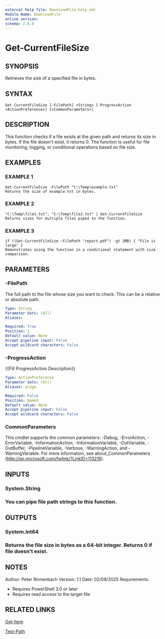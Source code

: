 ```yaml
---
external help file: DownloadFile-help.xml
Module Name: DownloadFile
online version:
schema: 2.0.0
--- 
```


# Get-CurrentFileSize

## SYNOPSIS
Retrieves the size of a specified file in bytes.

## SYNTAX

```
Get-CurrentFileSize [-FilePath] <String> [-ProgressAction <ActionPreference>] [<CommonParameters>]
```

## DESCRIPTION
This function checks if a file exists at the given path and returns its size in bytes.
If the file doesn't exist, it returns 0.
The function is useful for file monitoring,
logging, or conditional operations based on file size.

## EXAMPLES

### EXAMPLE 1
```
Get-CurrentFileSize -FilePath "C:\Temp\example.txt"
Returns the size of example.txt in bytes.
```

### EXAMPLE 2
```
"C:\Temp\file1.txt", "C:\Temp\file2.txt" | Get-CurrentFileSize
Returns sizes for multiple files piped to the function.
```

### EXAMPLE 3
```
if ((Get-CurrentFileSize -FilePath "report.pdf") -gt 1MB) { "File is large" }
Demonstrates using the function in a conditional statement with size comparison.
```

## PARAMETERS

### -FilePath
The full path to the file whose size you want to check.
This can be a relative or absolute path.

```yaml
Type: String
Parameter Sets: (All)
Aliases:

Required: True
Position: 1
Default value: None
Accept pipeline input: False
Accept wildcard characters: False
```

### -ProgressAction
{{Fill ProgressAction Description}}

```yaml
Type: ActionPreference
Parameter Sets: (All)
Aliases: proga

Required: False
Position: Named
Default value: None
Accept pipeline input: False
Accept wildcard characters: False
```

### CommonParameters
This cmdlet supports the common parameters: -Debug, -ErrorAction, -ErrorVariable, -InformationAction, -InformationVariable, -OutVariable, -OutBuffer, -PipelineVariable, -Verbose, -WarningAction, and -WarningVariable.
For more information, see about_CommonParameters (http://go.microsoft.com/fwlink/?LinkID=113216).

## INPUTS

### System.String
### You can pipe file path strings to this function.
## OUTPUTS

### System.Int64
### Returns the file size in bytes as a 64-bit integer. Returns 0 if file doesn't exist.
## NOTES
Author: Peter Rinnenbach
Version: 1.1
Date: 02/08/2025
Requirements:
- Requires PowerShell 3.0 or later
- Requires read access to the target file

## RELATED LINKS

[Get-Item]()

[Test-Path]()

